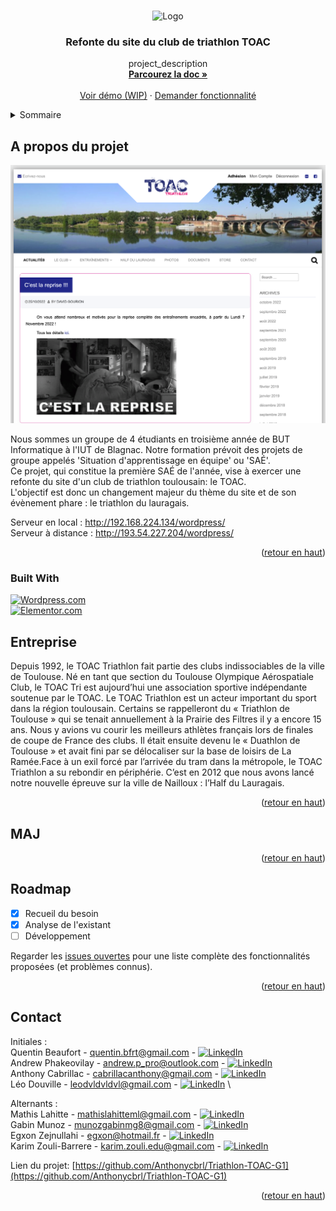<a name="readme-top"></a>

<!-- PROJECT LOGO -->
<br />
<div align="center">
    <img src="https://toac-triathlon.com/wp-content/uploads/2019/02/2019_Logo_Low_Size.png" alt="Logo">

<h3 align="center">Refonte du site du club de triathlon TOAC</h3>

  <p align="center">
    project_description
    <br />
    <a href="https://github.com/Anthonycbrl/Triathlon-TOAC-G1/tree/main/doc"><strong>Parcourez la doc »</strong></a>
    <br />
    <br />
    <a href="http://193.54.227.204/wordpress/">Voir démo (WIP)</a>
    ·
    <a href="https://github.com/Anthonycbrl/Triathlon-TOAC-G1/issues">Demander fonctionnalité</a>
  </p>
</div>



<!-- Sommaire -->
<details>
  <summary>Sommaire</summary>
  <ol>
    <li>
      <a href="#a-propos-du-projet">A propos du projet</a>
         <ul>
        <li><a href="#built-with">Built With</a></li>
      </ul>
    </li>
    <li>  
        <a href="#entreprise">Entreprise</a> 
    </li>
    <li>
      <a href="#maj">MAJ</a>
    </li>
    <li><a href="#roadmap">Roadmap</a></li>
    <li><a href="#contact">Contact</a></li>
  </ol>
</details>



<!-- ABOUT THE PROJECT -->
## A propos du projet

[![Product Name Screen Shot][product-screenshot]](https://example.com)

Nous sommes un groupe de 4 étudiants en troisième année de BUT Informatique à l'IUT de Blagnac. Notre formation prévoit des projets de groupe appelés 'Situation d'apprentissage en équipe' ou 'SAÉ'. \
Ce projet, qui constitue la première SAÉ de l'année, vise à exercer une refonte du site d'un club de triathlon toulousain: le TOAC. \
L'objectif est donc un changement majeur du thème du site et de son évènement phare : le triathlon du lauragais.

Serveur en local : http://192.168.224.134/wordpress/ \
Serveur à distance : http://193.54.227.204/wordpress/

<p align="right">(<a href="#readme-top">retour en haut</a>)</p>

### Built With

[![Wordpress.com]][Wordpress-url] \
[![Elementor.com]][Elementor-url]

<!-- ABOUT THE COMPANY -->
## Entreprise


Depuis 1992, le TOAC Triathlon fait partie des clubs indissociables de la ville de Toulouse. 
Né en tant que section du Toulouse Olympique Aérospatiale Club, le TOAC Tri est aujourd’hui une association sportive indépendante soutenue par le TOAC. Le TOAC Triathlon est un acteur important du sport dans la région toulousain. Certains se rappelleront du « Triathlon de Toulouse » qui se tenait annuellement à la Prairie des Filtres il y a encore 15 ans.
Nous y avions vu courir les meilleurs athlètes français lors de finales de coupe de France des clubs. Il était ensuite devenu le « Duathlon de Toulouse » et avait fini par se délocaliser sur la base de loisirs de La Ramée.Face à un exil forcé par l’arrivée du tram dans la métropole, le TOAC Triathlon a su rebondir en périphérie. C’est en 2012 que nous avons lancé notre nouvelle épreuve sur la ville de Nailloux : l’Half du Lauragais.

<p align="right">(<a href="#readme-top">retour en haut</a>)</p>

<!-- Ajouts et mises à jour -->
## MAJ

<p align="right">(<a href="#readme-top">retour en haut</a>)</p>

<!-- ROADMAP -->
## Roadmap

- [x] Recueil du besoin
- [x] Analyse de l'existant
- [ ] Développement

Regarder les [issues ouvertes](https://github.com/Anthonycbrl/Triathlon-TOAC-G1/issues) pour une liste complète des fonctionnalités proposées (et problèmes connus).

<p align="right">(<a href="#readme-top">retour en haut</a>)</p>


<!-- CONTACT -->
## Contact

Initiales : \
Quentin Beaufort - quentin.bfrt@gmail.com - [![LinkedIn][linkedin-shield]](https://www.linkedin.com/in/quentin-beaufort-019a28224) \
Andrew Phakeovilay - andrew.p_pro@outlook.com - [![LinkedIn][linkedin-shield]](https://www.linkedin.com/in/andrew-phakeovilay-731925234/) \
Anthony Cabrillac - cabrillacanthony@gmail.com - [![LinkedIn][linkedin-shield]](https://www.linkedin.com/in/anthony-cabrillac-042515234/)  \
Léo Douville - leodvldvldvl@gmail.com - [![LinkedIn][linkedin-shield]](https://www.linkedin.com/in/leo-douville-756766252/) \

Alternants : \
Mathis Lahitte - mathislahitteml@gmail.com - [![LinkedIn][linkedin-shield]](https://www.linkedin.com/in/mathis-lahitte-94b413228/) \
Gabin Munoz - munozgabinmg8@gmail.com - [![LinkedIn][linkedin-shield]](https://www.linkedin.com/in/gabin-munoz/) \
Egxon Zejnullahi - egxon@hotmail.fr - [![LinkedIn][linkedin-shield]](https://www.linkedin.com/in/egxon-zejnullahi-550760234/) \
Karim Zouli-Barrere - karim.zouli.edu@gmail.com - [![LinkedIn][linkedin-shield]](https://www.linkedin.com/in/karim-zouli-barrere-b86640252/)

Lien du projet: [https://github.com/Anthonycbrl/Triathlon-TOAC-G1](https://github.com/Anthonycbrl/Triathlon-TOAC-G1)

<p align="right">(<a href="#readme-top">retour en haut</a>)</p>



<!-- MARKDOWN LINKS & IMAGES -->
<!-- https://www.markdownguide.org/basic-syntax/#reference-style-links -->
[contributors-shield]: https://img.shields.io/github/contributors/github_username/Triathlon-TOAC-G1.svg?style=for-the-badge
[contributors-url]: https://github.com/github_username/Triathlon-TOAC-G1/graphs/contributors
[forks-shield]: https://img.shields.io/github/forks/github_username/Triathlon-TOAC-G1.svg?style=for-the-badge
[forks-url]: https://github.com/github_username/Triathlon-TOAC-G1/network/members
[stars-shield]: https://img.shields.io/github/stars/github_username/Triathlon-TOAC-G1.svg?style=for-the-badge
[stars-url]: https://github.com/github_username/Triathlon-TOAC-G1/stargazers
[issues-shield]: https://img.shields.io/github/issues/github_username/Triathlon-TOAC-G1.svg?style=for-the-badge
[issues-url]: https://github.com/github_username/Triathlon-TOAC-G1/issues
[license-shield]: https://img.shields.io/github/license/github_username/Triathlon-TOAC-G1.svg?style=for-the-badge
[license-url]: https://github.com/github_username/Triathlon-TOAC-G1/blob/master/LICENSE.txt
[linkedin-shield]: https://img.shields.io/badge/-LinkedIn-black.svg?style=for-the-badge&logo=linkedin&colorB=555
[linkedin-url]: https://linkedin.com/in/linkedin_username
[product-screenshot]: images/toacSiteWeb.png
[Next.js]: https://img.shields.io/badge/next.js-000000?style=for-the-badge&logo=nextdotjs&logoColor=white
[Next-url]: https://nextjs.org/
[React.js]: https://img.shields.io/badge/React-20232A?style=for-the-badge&logo=react&logoColor=61DAFB
[React-url]: https://reactjs.org/
[Vue.js]: https://img.shields.io/badge/Vue.js-35495E?style=for-the-badge&logo=vuedotjs&logoColor=4FC08D
[Vue-url]: https://vuejs.org/
[Angular.io]: https://img.shields.io/badge/Angular-DD0031?style=for-the-badge&logo=angular&logoColor=white
[Angular-url]: https://angular.io/
[Svelte.dev]: https://img.shields.io/badge/Svelte-4A4A55?style=for-the-badge&logo=svelte&logoColor=FF3E00
[Svelte-url]: https://svelte.dev/
[Laravel.com]: https://img.shields.io/badge/Laravel-FF2D20?style=for-the-badge&logo=laravel&logoColor=white
[Laravel-url]: https://laravel.com
[Bootstrap.com]: https://img.shields.io/badge/Bootstrap-563D7C?style=for-the-badge&logo=bootstrap&logoColor=white
[Bootstrap-url]: https://getbootstrap.com
[JQuery.com]: https://img.shields.io/badge/jQuery-0769AD?style=for-the-badge&logo=jquery&logoColor=white
[JQuery-url]: https://jquery.com 
[Wordpress.com]: https://khromov.github.io/wordpress-badge-generator/images/wp-button-small.png
[Wordpress-url]: https://wordpress.com
[Elementor-url]: https://elementor.com/
[Elementor.com]: https://i.ibb.co/KFsSf7x/Elementor-Logo-Full-White-1-1.png

